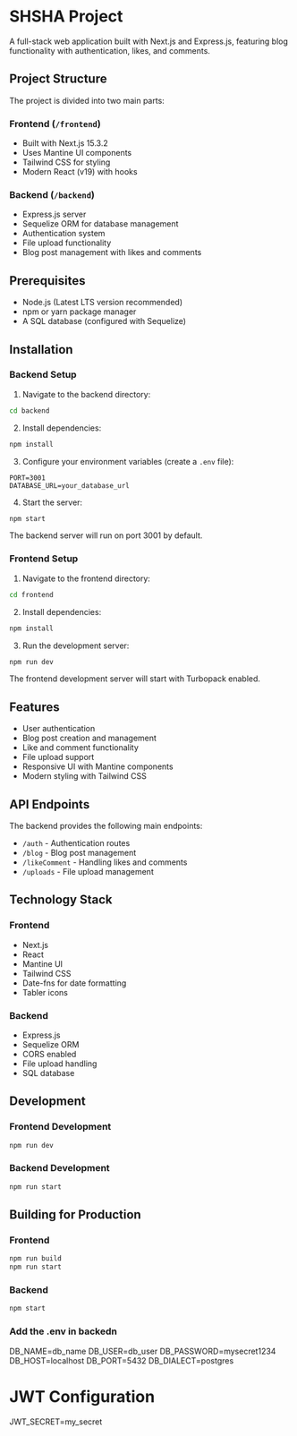 # SHSHA Project

A full-stack web application built with Next.js and Express.js, featuring blog functionality with authentication, likes, and comments.

## Project Structure

The project is divided into two main parts:

### Frontend (`/frontend`)
- Built with Next.js 15.3.2
- Uses Mantine UI components
- Tailwind CSS for styling
- Modern React (v19) with hooks

### Backend (`/backend`)
- Express.js server
- Sequelize ORM for database management
- Authentication system
- File upload functionality
- Blog post management with likes and comments

## Prerequisites

- Node.js (Latest LTS version recommended)
- npm or yarn package manager
- A SQL database (configured with Sequelize)

## Installation

### Backend Setup

1. Navigate to the backend directory:
```bash
cd backend
```

2. Install dependencies:
```bash
npm install
```

3. Configure your environment variables (create a `.env` file):
```env
PORT=3001
DATABASE_URL=your_database_url
```

4. Start the server:
```bash
npm start
```

The backend server will run on port 3001 by default.

### Frontend Setup

1. Navigate to the frontend directory:
```bash
cd frontend
```

2. Install dependencies:
```bash
npm install
```

3. Run the development server:
```bash
npm run dev
```

The frontend development server will start with Turbopack enabled.

## Features

- User authentication
- Blog post creation and management
- Like and comment functionality
- File upload support
- Responsive UI with Mantine components
- Modern styling with Tailwind CSS

## API Endpoints

The backend provides the following main endpoints:

- `/auth` - Authentication routes
- `/blog` - Blog post management
- `/likeComment` - Handling likes and comments
- `/uploads` - File upload management

## Technology Stack

### Frontend
- Next.js
- React
- Mantine UI
- Tailwind CSS
- Date-fns for date formatting
- Tabler icons

### Backend
- Express.js
- Sequelize ORM
- CORS enabled
- File upload handling
- SQL database

## Development

### Frontend Development
```bash
npm run dev
```

### Backend Development
```bash
npm run start
```

## Building for Production

### Frontend
```bash
npm run build
npm run start
```

### Backend
```bash
npm start
```


### Add the .env in backedn
DB_NAME=db_name
DB_USER=db_user
DB_PASSWORD=mysecret1234
DB_HOST=localhost
DB_PORT=5432
DB_DIALECT=postgres

# JWT Configuration
JWT_SECRET=my_secret
